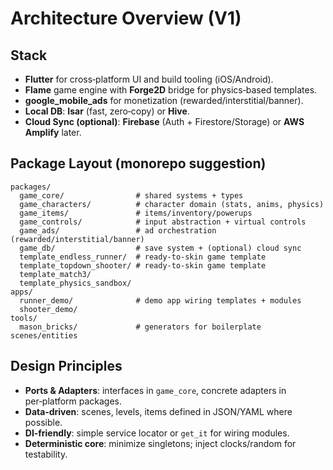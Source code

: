 # Architecture Overview (V1)

## Stack
- **Flutter** for cross‑platform UI and build tooling (iOS/Android).
- **Flame** game engine with **Forge2D** bridge for physics‑based templates.
- **google_mobile_ads** for monetization (rewarded/interstitial/banner).
- **Local DB**: **Isar** (fast, zero‑copy) or **Hive**. 
- **Cloud Sync (optional)**: **Firebase** (Auth + Firestore/Storage) or **AWS Amplify** later.

## Package Layout (monorepo suggestion)
```
packages/
  game_core/                # shared systems + types
  game_characters/          # character domain (stats, anims, physics)
  game_items/               # items/inventory/powerups
  game_controls/            # input abstraction + virtual controls
  game_ads/                 # ad orchestration (rewarded/interstitial/banner)
  game_db/                  # save system + (optional) cloud sync
  template_endless_runner/  # ready-to-skin game template
  template_topdown_shooter/ # ready-to-skin game template
  template_match3/
  template_physics_sandbox/
apps/
  runner_demo/              # demo app wiring templates + modules
  shooter_demo/
tools/
  mason_bricks/             # generators for boilerplate scenes/entities
```

## Design Principles
- **Ports & Adapters**: interfaces in `game_core`, concrete adapters in per‑platform packages.
- **Data‑driven**: scenes, levels, items defined in JSON/YAML where possible.
- **DI‑friendly**: simple service locator or `get_it` for wiring modules.
- **Deterministic core**: minimize singletons; inject clocks/random for testability.
